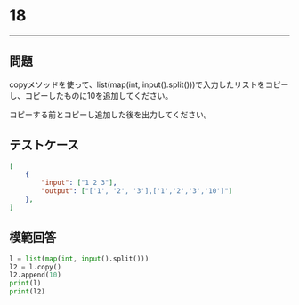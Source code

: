 # 18

---
## 問題

copyメソッドを使って、list(map(int, input().split()))で入力したリストをコピーし、コピーしたものに10を追加してください。

コピーする前とコピーし追加した後を出力してください。

## テストケース

```json
[
	{
		"input": ["1 2 3"],
		"output": ["['1', '2', '3'],['1','2','3','10']"]
  	},
]
```

## 模範回答
```python
l = list(map(int, input().split()))
l2 = l.copy()
l2.append(10)
print(l)
print(l2)
```